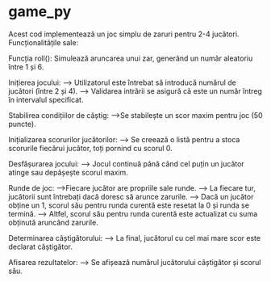 # game_py

Acest cod implementează un joc simplu de zaruri pentru 2-4 jucători. Funcționalitățile sale:

Funcția roll(): Simulează aruncarea unui zar, generând un număr aleatoriu între 1 și 6.

Inițierea jocului: 
--> Utilizatorul este întrebat să introducă numărul de jucători (între 2 și 4).
--> Validarea intrării se asigură că este un număr întreg în intervalul specificat.

Stabilirea condițiilor de câștig:
-->Se stabilește un scor maxim pentru joc (50 puncte).

Inițializarea scorurilor jucătorilor:
--> Se creează o listă pentru a stoca scorurile fiecărui jucător, toți pornind cu scorul 0.

Desfășurarea jocului:
--> Jocul continuă până când cel puțin un jucător atinge sau depășește scorul maxim.

Runde de joc:
-->Fiecare jucător are propriile sale runde.
--> La fiecare tur, jucătorii sunt întrebați dacă doresc să arunce zarurile.
--> Dacă un jucător obține un 1, scorul său pentru runda curentă este resetat la 0 și runda se termină.
--> Altfel, scorul său pentru runda curentă este actualizat cu suma obținută aruncând zarurile.

Determinarea câștigătorului:
--> La final, jucătorul cu cel mai mare scor este declarat câștigător.

Afisarea rezultatelor:
--> Se afișează numărul jucătorului câștigător și scorul său.
